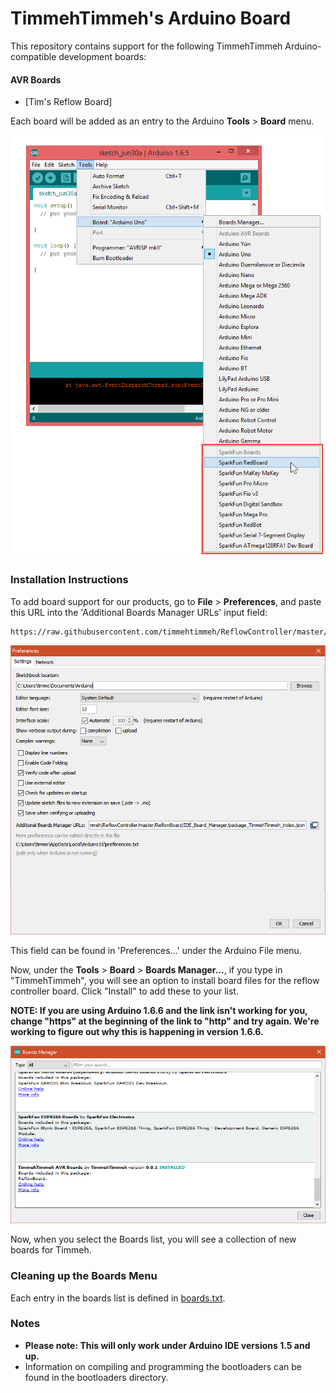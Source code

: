 # TimmehTimmeh's Arduino Board

This repository contains support for the following TimmehTimmeh Arduino-compatible development boards:

#### AVR Boards

* [Tim's Reflow Board]



Each board will be added as an entry to the Arduino **Tools** > **Board** menu.

![Example image](boards_list.png)

### Installation Instructions

To add board support for our products, go to **File** > **Preferences**, and paste this URL into the 'Additional Boards Manager URLs' input field:

	https://raw.githubusercontent.com/timmehtimmeh/ReflowController/master/ReflowBoard/IDE_Board_Manager/package_TimmehTimmeh_index.json

![Adding a board manager list](Preferences.png)

This field can be found in 'Preferences...' under the Arduino File menu.

Now, under the **Tools** > **Board** > **Boards Manager...**, if you type in "TimmehTimmeh", you will see an option to install board files for the reflow controller board. Click "Install" to add these to your list.

**NOTE: If you are using Arduino 1.6.6 and the link isn't working for you, change "https" at the beginning of the link to "http" and try again. We're working to figure out why this is happening in version 1.6.6.**

![TimmehTimmeh Boards image](TimmehTimmehBoards.PNG)

Now, when you select the Boards list, you will see a collection of new boards for Timmeh.


### Cleaning up the Boards Menu

Each entry in the boards list is defined in [boards.txt](https://github.com/timmehtimmeh/ReflowController/blob/master/ReflowBoard/timmehtimmeh/avr/boards.txt).

### Notes

* **Please note: This will only work under Arduino IDE versions 1.5 and up.**
* Information on compiling and programming the bootloaders can be found in the bootloaders directory.
